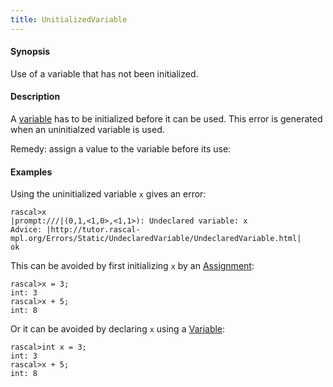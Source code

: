 ```yaml
---
title: UnitializedVariable
---
```


#### Synopsis

Use of a variable that has not been initialized.

#### Description

A [variable](../../../../Rascal/Declarations/Variable/index.md) has to be initialized before it can be used.
This error is generated when an uninitialzed variable is used.

Remedy: assign a value to the variable before its use:

#### Examples

Using the uninitialized variable `x` gives an error:


```rascal-shell ,error
rascal>x
|prompt:///|(0,1,<1,0>,<1,1>): Undeclared variable: x
Advice: |http://tutor.rascal-mpl.org/Errors/Static/UndeclaredVariable/UndeclaredVariable.html|
ok
```

This can be avoided by first initializing `x` by an [Assignment](../../../../Rascal/Statements/Assignment/index.md):

```rascal-shell 
rascal>x = 3;
int: 3
rascal>x + 5;
int: 8
```

Or it can be avoided by declaring `x` using a [Variable](../../../../Rascal/Declarations/Variable/index.md):

```rascal-shell 
rascal>int x = 3;
int: 3
rascal>x + 5;
int: 8
```



